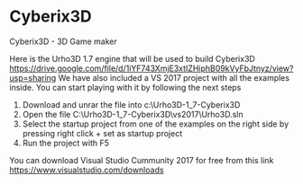 # Cyberix3D
Cyberix3D - 3D Game maker

Here is the Urho3D 1.7 engine that will be used to build Cyberix3D
https://drive.google.com/file/d/1iYF743XmjE3xtIZHiphB09kVyFbJtnyz/view?usp=sharing
We have also included a VS 2017 project with all the examples inside.
You can start playing with it by following the next steps
1. Download and unrar the file into c:\Urho3D-1_7-Cyberix3D
2. Open the file C:\Urho3D-1_7-Cyberix3D\vs2017\Urho3D.sln
3. Select the startup project from one of the examples on the right side by pressing right click + set as startup project
4. Run the project with F5

You can download Visual Studio Cummunity 2017 for free from this link
https://www.visualstudio.com/downloads
